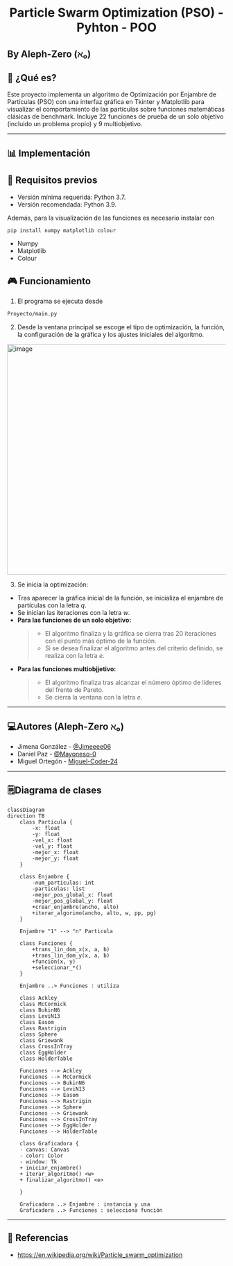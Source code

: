 # <h1 align="center">Particle Swarm Optimization (PSO) - Pyhton - POO</h1>
## By Aleph-Zero (ℵ₀)

## 📂 ¿Qué es?

Este proyecto implementa un algoritmo de Optimización por Enjambre de Partículas (PSO) con una interfaz gráfica en Tkinter y Matplotlib para visualizar el comportamiento de las partículas sobre funciones matemáticas clásicas de benchmark. Incluye 22 funciones de prueba de un solo objetivo (incluido un problema propio) y 9 multiobjetivo.

---

## 📊 Implementación

## 🧩 Requisitos previos

- Versión mínima requerida: Python 3.7.
- Versión recomendada: Python 3.9.

Además, para la visualización de las funciones es necesario instalar con
```cmd
pip install numpy matplotlib colour
```
- Numpy
- Matplotlib
- Colour

## 🎮 Funcionamiento 

1. El programa se ejecuta desde 
```cmd
Proyecto/main.py
```
2. Desde la ventana principal se escoge el tipo de optimización, la función, la configuración de la gráfica y los ajustes iniciales del algoritmo.
<img width="1002" height="532" alt="image" src="https://github.com/user-attachments/assets/6e14b5f5-358a-408d-9abd-983a43b7ca2f" />


3. Se inicia la optimización:

- Tras aparecer la gráfica inicial de la función, se inicializa  el enjambre de partículas con la letra *q*.
- Se inician las iteraciones con la letra *w*.
- **Para las funciones de un solo objetivo:**
  > - El algoritmo finaliza y la gráfica se cierra tras 20 iteraciones con el punto más óptimo de la función.
  > - Si se desea finalizar el algoritmo antes del criterio definido, se realiza con la letra *e*.
- **Para las funciones multiobjjetivo:**
  > - El algoritmo finaliza tras alcanzar el número óptimo de líderes del frente de Pareto.
  > - Se cierra la ventana con la letra *e*.

---

## 💻Autores (Aleph-Zero ℵ₀)

- Jimena González - [@Jimeeee06](https://github.com/Jimeeee06)
- Daniel Paz - [@Mayoneso-0](https://github.com/Mayoneso-0)
- Miguel Ortegón - [Miguel-Coder-24](https://github.com/Miguel-Coder-24)

---

## 🗒️Diagrama de clases


```mermaid
classDiagram
direction TB
    class Particula {
        -x: float
        -y: float
        -vel_x: float
        -vel_y: float
        -mejor_x: float
        -mejor_y: float
    }

    class Enjambre {
        -num_particulas: int
        -particulas: list
        -mejor_pos_global_x: float
        -mejor_pos_global_y: float
        +crear_enjambre(ancho, alto)
        +iterar_algorimo(ancho, alto, w, pp, pg)
    }

    Enjambre "1" --> "n" Particula

    class Funciones {
        +trans_lin_dom_x(x, a, b)
        +trans_lin_dom_y(x, a, b)
        +funcion(x, y)
        +seleccionar_*()
    }

    Enjambre ..> Funciones : utiliza

    class Ackley
    class McCormick
    class BukinN6
    class LeviN13
    class Easom
    class Rastrigin
    class Sphere
    class Griewank
    class CrossInTray
    class EggHolder
    class HolderTable

    Funciones --> Ackley
    Funciones --> McCormick
    Funciones --> BukinN6
    Funciones --> LeviN13
    Funciones --> Easom
    Funciones --> Rastrigin
    Funciones --> Sphere
    Funciones --> Griewank
    Funciones --> CrossInTray
    Funciones --> EggHolder
    Funciones --> HolderTable

    class Graficadora {
    - canvas: Canvas
    - color: Color
    - window: Tk
    + iniciar_enjambre() 
    + iterar_algoritmo() <w>
    + finalizar_algoritmo() <e>

    }

    Graficadora ..> Enjambre : instancia y usa
    Graficadora ..> Funciones : selecciona función
```

---

## 🧮 Referencias

- https://en.wikipedia.org/wiki/Particle_swarm_optimization
